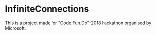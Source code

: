 # InfiniteConnections
This is a project made for "Code.Fun.Do"-2018 hackathon organised by Microsoft.
